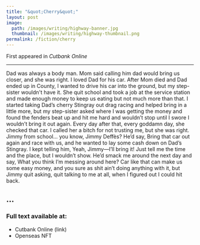 ```yaml
---
title: "&quot;Cherry&quot;"
layout: post
image:
  path: /images/writing/highway-banner.jpg
  thumbnail: /images/writing/highway-thumbnail.png
permalink: /fiction/cherry
---
```

First appeared in *Cutbank Online*

---

Dad was always a body man. Mom said calling him dad would bring us closer, and she was right. I loved Dad for his car. After Mom died and Dad ended up in County, I wanted to drive his car into the ground, but my step-sister wouldn't have it. She quit school and took a job at the service station and made enough money to keep us eating but not much more than that. I started taking Dad’s cherry Stingray out drag racing and helped bring in a little more, but my step-sister asked where I was getting the money and found the fenders beat up and hit me hard and wouldn’t stop until I swore I wouldn’t bring it out again. Every day after that, every goddamn day, she checked that car. I called her a bitch for not trusting me, but she was right. Jimmy from school... you know, Jimmy Deffès? He’d say, Bring that car out again and race with us, and he wanted to lay some cash down on Dad’s Stingray. I kept telling him, Yeah, Jimmy—I’ll bring it! Just tell me the time and the place, but I wouldn’t show. He’d smack me around the next day and say, What you think I’m messing around here? Car like that can make us some easy money, and you sure as shit ain’t doing anything with it, but Jimmy quit asking, quit talking to me at all, when I figured out I could hit back.

...
---
### Full text available at:
- Cutbank Online (link)
- Openseas NFT
